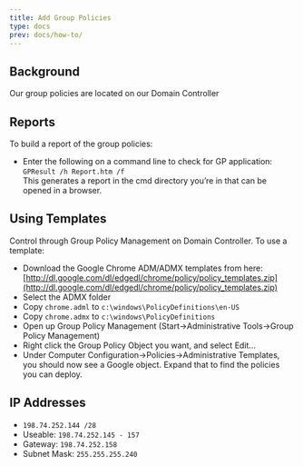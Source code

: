 ```yaml
---
title: Add Group Policies
type: docs
prev: docs/how-to/
---
```



## Background
Our group policies are located on our Domain Controller

## Reports
To build a report of the group policies:
* Enter the following on a  command line to check for GP application: `GPResult /h Report.htm /f`<br />
This generates a report in the cmd directory you’re in that can be opened in a browser.

## Using Templates
Control through Group Policy Management on Domain Controller.  To use a template: 
* Download the Google Chrome ADM/ADMX templates from here: [http://dl.google.com/dl/edgedl/chrome/policy/policy_templates.zip](http://dl.google.com/dl/edgedl/chrome/policy/policy_templates.zip)
* Select the ADMX folder
* Copy `chrome.adml`  to `c:\windows\PolicyDefinitions\en-US`
* Copy `chrome.admx` to `c:\windows\PolicyDefinitions`
* Open up Group Policy Management (Start->Administrative Tools->Group Policy Management)
* Right click the Group Policy Object you want, and select Edit…
* Under Computer Configuration->Policies->Administrative Templates, you should now see a Google object.  Expand that to find the policies you can deploy.

## IP Addresses
* `198.74.252.144 /28`
* Useable: `198.74.252.145 - 157`
* Gateway: `198.74.252.158`
* Subnet Mask: `255.255.255.240`
